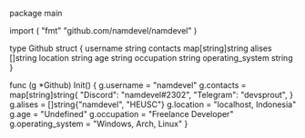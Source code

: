 package main

import (
    "fmt"
    "github.com/namdevel/namdevel"
)

type Github struct {
    username string
    contacts map[string]string
    alises   []string
    location string
    age      string
    occupation string
    operating_system string
}

func (g *Github) Init() {
    g.username = "namdevel"
    g.contacts = map[string]string{
        "Discord": "namdevel#2302",
        "Telegram": "devsprout",
    }
    g.alises = []string{"namdevel", "HEUSC"}
    g.location = "localhost, Indonesia"
    g.age = "Undefined"
    g.occupation = "Freelance Developer"
    g.operating_system = "Windows, Arch, Linux"
}
